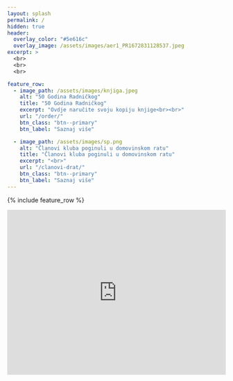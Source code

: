 ```yaml
---
layout: splash
permalink: /
hidden: true
header:
  overlay_color: "#5e616c"
  overlay_image: /assets/images/aer1_PR1672831128537.jpeg
excerpt: >
  <br>
  <br>
  <br>

feature_row:
  - image_path: /assets/images/knjiga.jpeg
    alt: "50 Godina Radničkog"
    title: "50 Godina Radničkog"
    excerpt: "Ovdje naručite svoju kopiju knjige<br><br>"
    url: "/order/"
    btn_class: "btn--primary"
    btn_label: "Saznaj više"

  - image_path: /assets/images/sp.png
    alt: "Članovi kluba poginuli u domovinskom ratu"
    title: "Članovi kluba poginuli u domovinskom ratu"
    excerpt: "<br>"
    url: "/clanovi-drat/"
    btn_class: "btn--primary"
    btn_label: "Saznaj više"
---
```


{% include feature_row %}

<!--SofaScore-->
<iframe id="sofa-standings-embed-91537-44800" 
		width="100%"
		height="381"
		src="https://www.sofascore.com/tournament/91537/44800/standings/tables/embed"
		frameborder="0"
		scrolling="no"
		style="height:381px!important">
</iframe>

<script>
(function(el) {
    window.addEventListener("message", (event) => {
        if (event.origin.startsWith("https://www.sofascore")) {
            if (el.id === event.data.id) {
                el.style.height = event.data.height + "px";
            }
        }
    });
})(document.getElementById("sofa-standings-embed-91537-44800"));
</script>

<script type="text/javascript" src="https://www.sofascore.com/bundles/sofascoreweb/js/bin/util/embed.min.js"></script>
<!--SofaScore end-->
